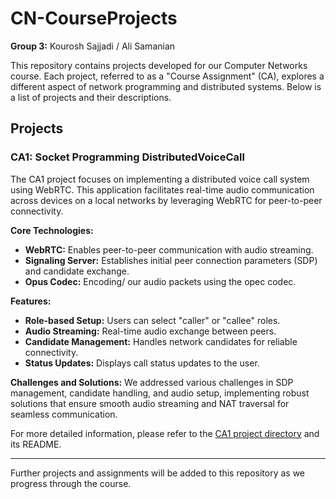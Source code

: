 # CN-CourseProjects

**Group 3:** Kourosh Sajjadi / Ali Samanian

This repository contains projects developed for our Computer Networks course. Each project, referred to as a "Course Assignment" (CA), explores a different aspect of network programming and distributed systems. Below is a list of projects and their descriptions.

## Projects

### CA1: Socket Programming DistributedVoiceCall

The CA1 project focuses on implementing a distributed voice call system using WebRTC. This application facilitates real-time audio communication across devices on a local networks by leveraging WebRTC for peer-to-peer connectivity.

**Core Technologies:**
- **WebRTC:** Enables peer-to-peer communication with audio streaming.
- **Signaling Server:** Establishes initial peer connection parameters (SDP) and candidate exchange.
- **Opus Codec:** Encoding/ our audio packets using the opec codec.

**Features:**
- **Role-based Setup:** Users can select "caller" or "callee" roles.
- **Audio Streaming:** Real-time audio exchange between peers.
- **Candidate Management:** Handles network candidates for reliable connectivity.
- **Status Updates:** Displays call status updates to the user.

**Challenges and Solutions:**
We addressed various challenges in SDP management, candidate handling, and audio setup, implementing robust solutions that ensure smooth audio streaming and NAT traversal for seamless communication.

For more detailed information, please refer to the [CA1 project directory](https://github.com/inaijin/CN-CourseProjects/tree/main/CA1-SocketProgramming/DistributedVoiceCall) and its README.

---

Further projects and assignments will be added to this repository as we progress through the course.
